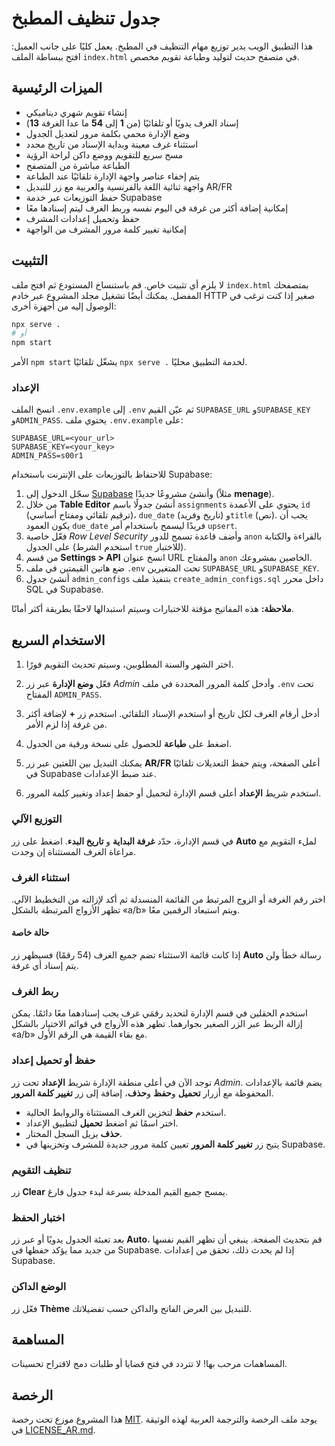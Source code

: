# جدول تنظيف المطبخ

هذا التطبيق الويب يدير توزيع مهام التنظيف في المطبخ. يعمل كليًا على جانب العميل: افتح ببساطة الملف `index.html` في متصفح حديث لتوليد وطباعة تقويم مخصص.

## الميزات الرئيسية

- إنشاء تقويم شهري ديناميكي
- إسناد الغرف يدويًا أو تلقائيًا (من **1** إلى **54** ما عدا الغرفة **13**)
- وضع الإدارة محمي بكلمة مرور لتعديل الجدول
- استثناء غرف معينة وبداية الإسناد من تاريخ محدد
- مسح سريع للتقويم ووضع داكن لراحة الرؤية
- الطباعة مباشرة من المتصفح
- يتم إخفاء عناصر واجهة الإدارة تلقائيًا عند الطباعة
- واجهة ثنائية اللغة بالفرنسية والعربية مع زر للتبديل AR/FR
- حفظ التوزيعات عبر خدمة Supabase
- إمكانية إضافة أكثر من غرفة في اليوم نفسه وربط الغرف ليتم إسنادها معًا
- حفظ وتحميل إعدادات المشرف
- إمكانية تغيير كلمة مرور المشرف من الواجهة

## التثبيت

لا يلزم أي تثبيت خاص. قم باستنساخ المستودع ثم افتح ملف `index.html` بمتصفحك المفضل. يمكنك أيضًا تشغيل مجلد المشروع عبر خادم HTTP صغير إذا كنت ترغب في الوصول إليه من أجهزة أخرى:

```bash
npx serve .
# أو
npm start
```

الأمر `npm start` يشغّل تلقائيًا `npx serve .` لخدمة التطبيق محليًا.

### الإعداد

انسخ الملف `.env.example` إلى `.env` ثم عيّن القيم `SUPABASE_URL` و`SUPABASE_KEY` و`ADMIN_PASS`.
يحتوي ملف `.env.example` على:

```env
SUPABASE_URL=<your_url>
SUPABASE_KEY=<your_key>
ADMIN_PASS=s00r1
```

للاحتفاظ بالتوزيعات على الإنترنت باستخدام Supabase:

1. سجّل الدخول إلى [Supabase](https://app.supabase.com) وأنشئ مشروعًا جديدًا (مثلاً **menage**).
2. من خلال **Table Editor** أنشئ جدولًا باسم `assignments` يحتوي على الأعمدة `id` (ترقيم تلقائي ومفتاح أساسي)، `due_date` (تاريخ وفريد) و`title` (نص). يجب أن يكون العمود `due_date` فريدًا ليسمح باستخدام أمر `upsert`.
3. فعّل خاصية *Row Level Security* وأضف قاعدة تسمح للدور `anon` بالقراءة والكتابة على الجدول (استخدم الشرط `true` للاختبار).
4. من قسم **Settings > API** انسخ عنوان URL والمفتاح `anon` الخاصين بمشروعك.
5. ضع هاتين القيمتين في ملف `.env` تحت المتغيرين `SUPABASE_URL` و`SUPABASE_KEY`.
6. أنشئ جدول `admin_configs` بتنفيذ ملف `create_admin_configs.sql` داخل محرر SQL في Supabase.

**ملاحظة:** هذه المفاتيح مؤقتة للاختبارات وسيتم استبدالها لاحقًا بطريقة أكثر أمانًا.

## الاستخدام السريع

1. اختر الشهر والسنة المطلوبين، وسيتم تحديث التقويم فورًا.
2. فعّل **وضع الإدارة** عبر زر *Admin* وأدخل كلمة المرور المحددة في ملف `.env` تحت المفتاح `ADMIN_PASS`.
3. أدخل أرقام الغرف لكل تاريخ أو استخدم الإسناد التلقائي. استخدم زر **+** لإضافة أكثر من غرفة إذا لزم الأمر.
4. اضغط على **طباعة** للحصول على نسخة ورقية من الجدول.
5. يمكنك التبديل بين اللغتين عبر زر **AR/FR** أعلى الصفحة،
   ويتم حفظ التعديلات تلقائيًا في Supabase عند ضبط الإعدادات.

6. استخدم شريط **الإعداد** أعلى قسم الإدارة لتحميل أو حفظ إعداد وتغيير كلمة المرور.
### التوزيع الآلي

في قسم الإدارة، حدّد **غرفة البداية** و **تاريخ البدء**. اضغط على زر **Auto** لملء التقويم مع مراعاة الغرف المستثناة إن وجدت.

### استثناء الغرف

اختر رقم الغرفة أو الزوج المرتبط من القائمة المنسدلة ثم أكد لإزالته من التخطيط الآلي. تظهر الأزواج المرتبطة بالشكل «a/b» ويتم استبعاد الرقمين معًا.

#### حالة خاصة

إذا كانت قائمة الاستثناء تضم جميع الغرف (54 رقمًا) فسيظهر زر **Auto** رسالة خطأ ولن يتم إسناد أي غرفة.
### ربط الغرف

استخدم الحقلين في قسم الإدارة لتحديد رقمَي غرف يجب إسنادهما معًا دائمًا. يمكن إزالة الربط عبر الزر الصغير بجوارهما. تظهر هذه الأزواج في قوائم الاختيار بالشكل «a/b» مع بقاء القيمة هي الرقم الأول.



### حفظ أو تحميل إعداد

توجد الآن في أعلى منطقة الإدارة شريط **الإعداد** تحت زر *Admin*. يضم قائمة بالإعدادات المحفوظة مع أزرار **تحميل** و**حفظ** و**حذف**، إضافة إلى زر **تغيير كلمة المرور**.

- استخدم **حفظ** لتخزين الغرف المستثناة والروابط الحالية.
- اختر اسمًا ثم اضغط **تحميل** لتطبيق الإعداد.
- **حذف** يزيل السجل المختار.
- يتيح زر **تغيير كلمة المرور** تعيين كلمة مرور جديدة للمشرف وتخزينها في Supabase.
### تنظيف التقويم

زر **Clear** يمسح جميع القيم المدخلة بسرعة لبدء جدول فارغ.

### اختبار الحفظ

بعد تعبئة الجدول يدويًا أو عبر زر **Auto**، قم بتحديث الصفحة. ينبغي أن تظهر القيم نفسها من جديد مما يؤكد حفظها في Supabase. إذا لم يحدث ذلك، تحقق من إعدادات Supabase.

### الوضع الداكن

فعّل زر **Thème** للتبديل بين العرض الفاتح والداكن حسب تفضيلاتك.

## المساهمة

المساهمات مرحب بها! لا تتردد في فتح قضايا أو طلبات دمج لاقتراح تحسينات.

## الرخصة

هذا المشروع موزع تحت رخصة [MIT](LICENSE). يوجد ملف الرخصة والترجمة العربية لهذه الوثيقة في [LICENSE_AR.md](LICENSE_AR.md).
